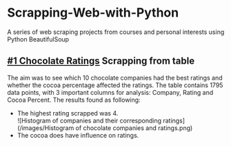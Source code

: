 # Scrapping-Web-with-Python

A series of web scraping projects from courses and personal interests using Python BeautifulSoup

## [#1 Chocolate Ratings](https://github.com/emmanguyen102/Scraping-Web-with-Python/blob/master/chocolate_ratings.py) Scrapping from table 
The aim was to see which 10 chocolate companies had the best ratings and whether the cocoa percentage affected the ratings.
The table contains 1795 data points, with 3 important columns for analysis: Company, Rating and Cocoa Percent. The results found as following:
- The highest rating scrapped was 4.  
![Histogram of companies and their corresponding ratings](/images/Histogram of chocolate companies and ratings.png)
- The cocoa does have influence on ratings. 
